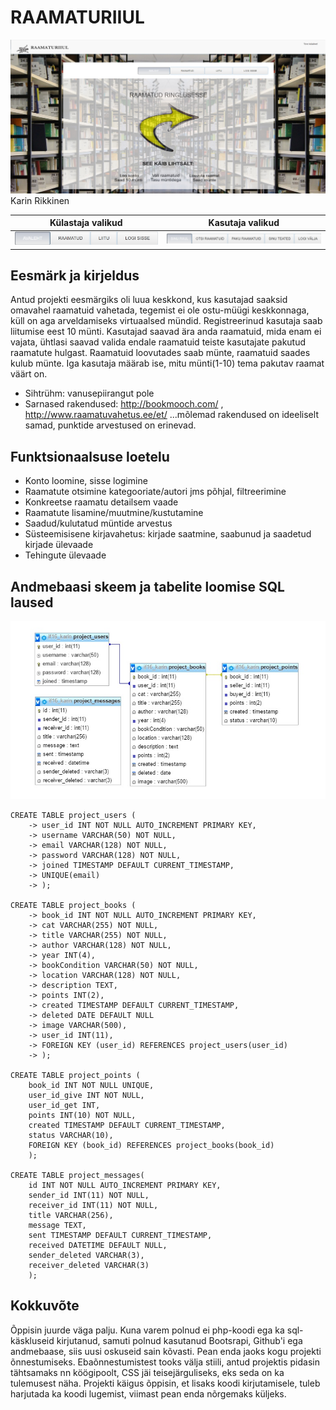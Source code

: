 # RAAMATURIIUL

![Preview](image/index.jpg)
Karin Rikkinen

| Külastaja valikud | Kasutaja valikud |
|----|----|
|![Alt text](image/visitormenu.png)| ![Alt text](image/usermenu.png)|

## Eesmärk ja kirjeldus
Antud projekti eesmärgiks oli luua keskkond, kus kasutajad saaksid omavahel raamatuid vahetada, tegemist ei ole ostu-müügi keskkonnaga, küll on aga arveldamiseks virtuaalsed mündid. 
Registreerinud kasutaja saab liitumise eest 10 münti. Kasutajad saavad ära anda raamatuid, mida enam ei vajata, ühtlasi saavad valida endale raamatuid teiste kasutajate pakutud raamatute hulgast.
Raamatuid loovutades saab münte, raamatuid saades kulub münte. Iga kasutaja määrab ise, mitu münti(1-10) tema pakutav raamat väärt on.

* Sihtrühm: vanusepiirangut pole
* Sarnased rakendused: http://bookmooch.com/ , http://www.raamatuvahetus.ee/et/ ...mõlemad rakendused on ideeliselt samad, punktide arvestused on erinevad.

## Funktsionaalsuse loetelu
* Konto loomine, sisse logimine
* Raamatute otsimine kategooriate/autori jms põhjal, filtreerimine
* Konkreetse raamatu detailsem vaade
* Raamatute lisamine/muutmine/kustutamine
* Saadud/kulutatud müntide arvestus
* Süsteemisisene kirjavahetus: kirjade saatmine, saabunud ja saadetud kirjade ülevaade 
* Tehingute ülevaade

## Andmebaasi skeem ja tabelite loomise SQL laused
![Preview](image/skeem.jpg)

```
CREATE TABLE project_users (
    -> user_id INT NOT NULL AUTO_INCREMENT PRIMARY KEY,
    -> username VARCHAR(50) NOT NULL,
    -> email VARCHAR(128) NOT NULL,
    -> password VARCHAR(128) NOT NULL,
    -> joined TIMESTAMP DEFAULT CURRENT_TIMESTAMP,
    -> UNIQUE(email)
    -> );
	
CREATE TABLE project_books (
    -> book_id INT NOT NULL AUTO_INCREMENT PRIMARY KEY,
    -> cat VARCHAR(255) NOT NULL,
    -> title VARCHAR(255) NOT NULL,
    -> author VARCHAR(128) NOT NULL,
    -> year INT(4),
	-> bookCondition VARCHAR(50) NOT NULL,
	-> location VARCHAR(128) NOT NULL,
	-> description TEXT,
	-> points INT(2),
	-> created TIMESTAMP DEFAULT CURRENT_TIMESTAMP,
	-> deleted DATE DEFAULT NULL
	-> image VARCHAR(500),
	-> user_id INT(11),
	-> FOREIGN KEY (user_id) REFERENCES project_users(user_id)
	-> );
	
CREATE TABLE project_points (
	book_id INT NOT NULL UNIQUE,
	user_id_give INT NOT NULL,
	user_id_get INT,
	points INT(10) NOT NULL,
	created TIMESTAMP DEFAULT CURRENT_TIMESTAMP,
	status VARCHAR(10),
	FOREIGN KEY (book_id) REFERENCES project_books(book_id)
	);
	
CREATE TABLE project_messages(
    id INT NOT NULL AUTO_INCREMENT PRIMARY KEY,
    sender_id INT(11) NOT NULL,
    receiver_id INT(11) NOT NULL,
    title VARCHAR(256),
    message TEXT,
    sent TIMESTAMP DEFAULT CURRENT_TIMESTAMP,
    received DATETIME DEFAULT NULL,
	sender_deleted VARCHAR(3),
	receiver_deleted VARCHAR(3)
    );
```

## Kokkuvõte
Õppisin juurde väga palju. Kuna varem polnud ei php-koodi ega ka sql-käskluseid kirjutanud, samuti polnud kasutanud Bootsrapi, Github'i ega andmebaase, siis uusi oskuseid sain kõvasti. Pean enda jaoks kogu projekti õnnestumiseks. Ebaõnnestumistest tooks välja stiili, antud projektis pidasin tähtsamaks nn köögipoolt, CSS jäi teisejärguliseks, eks seda on ka tulemusest näha. Projekti käigus õppisin, et lisaks koodi kirjutamisele, tuleb harjutada ka koodi lugemist, viimast pean enda nõrgemaks küljeks. 
